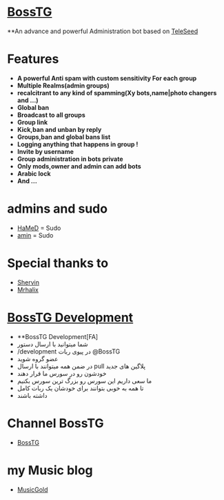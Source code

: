 # [BossTG](https://telegram.me/BossTG) 


**An advance and powerful Administration bot based on [TeleSeed](https://github.com/seedteam/TeleSeed)
# Features

* **A powerful Anti spam with custom sensitivity For each group**
* **Multiple Realms(admin groups)**
* **recalcitrant to any kind of spamming(Xy bots,name|photo changers and ...)**
* **Global ban**
* **Broadcast to all groups**
* **Group link**
* **Kick,ban and unban by reply**
* **Groups,ban and global bans list**
* **Logging anything that happens in group !**
* **Invite by username**
* **Group administration in bots private**
* **Only mods,owner and admin can add bots**
* **Arabic lock**
* **And ...**



# admins and sudo

* [HaMeD](telegram.me/tehran980) = Sudo
* [amin](telegram.me/Boy_Crazy) = Sudo

# Special thanks to

* [Shervin](telegram.me/shervin_hacker)
* [Mrhalix](telegram.me/Mrhalix)


# [BossTG Development](telegram.me/BossTGch)
* **BossTG Development[FA]
* شما میتوانید با ارسال دستور 
* /development در پیوی ربات @BossTG 
* عضو گروه شوید
* در ضمن همه میتوانند با ارسال pull پلاگین های جدید
* خودشون رو در سورس ما قرار دهند
* ما سعی داریم این سورس رو بزرگ ترین سورس بکنیم
* تا همه به خوبی بتوانند برای خودشان یک ربات کامل
* داشته باشند

# Channel BossTG
* [BossTG](telegram.me/BossTGch)

# my Music blog

* [MusicGold](musicgold.loxblog.com)
